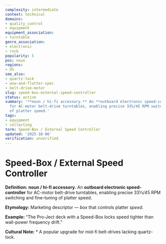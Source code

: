 ```yaml
---
complexity: intermediate
context: technical
domains:
- quality_control
- equipment
equipment_association:
- turntable
genre_association:
- electronic
- rock
popularity: 5
pos: noun
regions:
- US
see_also:
- quartz-lock
- wow-and-flutter-spec
- belt-drive-motor
slug: speed-box-external-speed-controller
status: active
summary: '**noun / hi-fi accessory.** An **outboard electronic speed-controller**
  for AC-motor belt-drive turntables, enabling precise 33⅓/45 RPM switching and fine-tuning
  of platter speed.'
tags:
- equipment
- collecting
term: Speed-Box / External Speed Controller
updated: '2025-10-06'
verification: unverified
---
```


# Speed-Box / External Speed Controller

**Definition:** **noun / hi-fi accessory.** An **outboard electronic speed-controller** for AC-motor belt-drive turntables, enabling precise 33⅓/45 RPM switching and fine-tuning of platter speed.

**Etymology:** Marketing descriptor — *box* that controls platter *speed*.

**Example:** “The Pro-Ject deck with a Speed-Box locks speed tighter than wall-power frequency drift.”

**Cultural Note:** * A popular upgrade for mid-fi belt-drives lacking quartz-lock.

